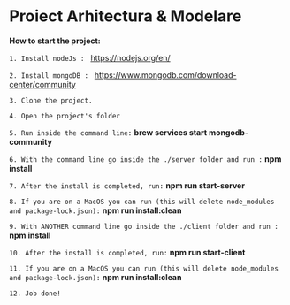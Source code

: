 # Proiect Arhitectura & Modelare

**How to start the project:**


`1. Install nodeJs : ` https://nodejs.org/en/

`2. Install mongoDB : ` https://www.mongodb.com/download-center/community

`3. Clone the project.`

`4. Open the project's folder`

`5. Run inside the command line:` **brew services start mongodb-community**

`6. With the command line go inside the ./server folder and run :`   **npm install**

`7. After the install is completed, run:` **npm run start-server**

`8. If you are on a MacOS you can run (this will delete node_modules and package-lock.json):` **npm run install:clean**

`9. With ANOTHER command line go inside the ./client folder and run :`   **npm install**

`10. After the install is completed, run:` **npm run start-client**

`11. If you are on a MacOS you can run (this will delete node_modules and package-lock.json):` **npm run install:clean**

`12. Job done!`
